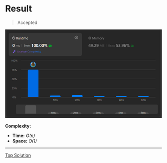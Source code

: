 # Result

> Accepted


![Result Image](result.png)


**Complexity:**

- **Time:** *O(n)*
- **Space:** *O(1)*

---

[Top Solution](https://leetcode.com/problems/sort-colors/solutions/5580767/video-2-solutions-with-frequency-or-3-pointers)